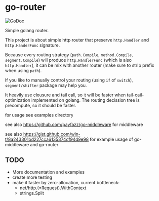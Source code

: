 # go-router

[![GoDoc](https://godoc.org/github.com/payfazz/go-router?status.svg)](https://godoc.org/github.com/payfazz/go-router)

Simple golang router.

This project is about simple http router that preserve `http.Handler` and `http.HanderFunc` signature.

Because every routing strategy (`path.Compile`, `method.Compile`, `segment.Compile`) will produce `http.HandlerFunc` (which is also `http.Handler`), it can be mix with another router (make sure to strip prefix when using `path`).

If you like to manually control your routing (using `if` of `switch`), `segment/shifter` package may help you.

It heavily use clousure and tail call, so it will be faster when tail-cail-optimization implemented on golang. The routing decission tree is precompute, so it should be faster.

for usage see examples directory

see also https://github.com/payfazz/go-middleware for middleware

see also https://gist.github.com/win-t/8a243301bd227cca6135374cf94d9e98 for example usage of go-middleware and go-router

## TODO

* More documentation and examples
* create more testing
* make it faster by zero-allocation, current bottleneck:
  * net/http.(*Request).WithContext
  * strings.Split
